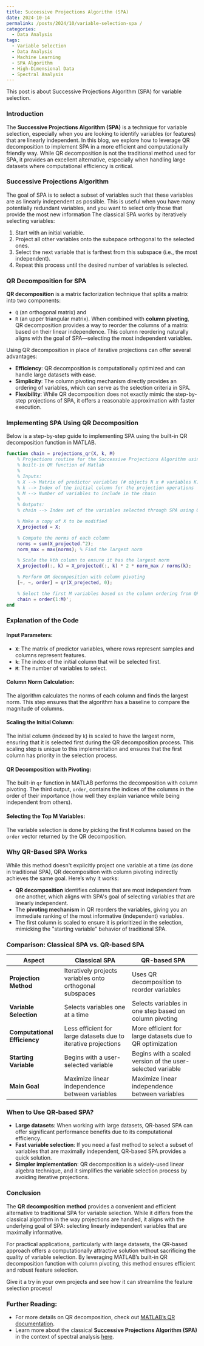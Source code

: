 ```yaml
---
title: Successive Projections Algorithm (SPA)
date: 2024-10-14
permalink: /posts/2024/10/variable-selection-spa /
categories:
  - Data Analysis
tags:
  - Variable Selection
  - Data Analysis
  - Machine Learning
  - SPA Algorithm
  - High-Dimensional Data
  - Spectral Analysis
---
```

This post is about Successive Projections Algorithm (SPA) for variable selection.

### Introduction
The **Successive Projections Algorithm (SPA)** is a technique for variable selection, especially when you are looking to identify variables (or features) that are linearly independent. In this blog, we explore how to leverage QR decomposition to implement SPA in a more efficient and computationally friendly way. While QR decomposition is not the traditional method used for SPA, it provides an excellent alternative, especially when handling large datasets where computational efficiency is critical.

### Successive Projections Algorithm
The goal of SPA is to select a subset of variables such that these variables are as linearly independent as possible. This is useful when you have many potentially redundant variables, and you want to select only those that provide the most new information
The classical SPA works by iteratively selecting variables:
1. Start with an initial variable.
2. Project all other variables onto the subspace orthogonal to the selected ones.
3. Select the next variable that is farthest from this subspace (i.e., the most independent).
4. Repeat this process until the desired number of variables is selected.

### QR Decomposition for SPA
**QR decomposition** is a matrix factorization technique that splits a matrix into two components:
- `Q` (an orthogonal matrix) and 
- `R` (an upper triangular matrix).
When combined with **column pivoting**, QR decomposition provides a way to reorder the columns of a matrix based on their linear independence. This column reordering naturally aligns with the goal of SPA—selecting the most independent variables. 

Using QR decomposition in place of iterative projections can offer several advantages:
- **Efficiency**: QR decomposition is computationally optimized and can handle large datasets with ease.
- **Simplicity**: The column pivoting mechanism directly provides an ordering of variables, which can serve as the selection criteria in SPA.
- **Flexibility**: While QR decomposition does not exactly mimic the step-by-step projections of SPA, it offers a reasonable approximation with faster execution.

### Implementing SPA Using QR Decomposition

Below is a step-by-step guide to implementing SPA using the built-in QR decomposition function in MATLAB.

```matlab
function chain = projections_qr(X, k, M)
    % Projections routine for the Successive Projections Algorithm using the
    % built-in QR function of Matlab
    %
    % Inputs:
    % X --> Matrix of predictor variables (# objects N x # variables K)
    % k --> Index of the initial column for the projection operations
    % M --> Number of variables to include in the chain
    %
    % Outputs:
    % chain --> Index set of the variables selected through SPA using QR

    % Make a copy of X to be modified
    X_projected = X;

    % Compute the norms of each column
    norms = sum(X_projected.^2);
    norm_max = max(norms); % Find the largest norm

    % Scale the kth column to ensure it has the largest norm
    X_projected(:, k) = X_projected(:, k) * 2 * norm_max / norms(k);

    % Perform QR decomposition with column pivoting
    [~, ~, order] = qr(X_projected, 0);

    % Select the first M variables based on the column ordering from QR
    chain = order(1:M)';
end
```
### Explanation of the Code
#### Input Parameters:
- **`X`**: The matrix of predictor variables, where rows represent samples and columns represent features.
- **`k`**: The index of the initial column that will be selected first.
- **`M`**: The number of variables to select.

#### Column Norm Calculation:
The algorithm calculates the norms of each column and finds the largest norm. This step ensures that the algorithm has a baseline to compare the magnitude of columns.

#### Scaling the Initial Column:
The initial column (indexed by `k`) is scaled to have the largest norm, ensuring that it is selected first during the QR decomposition process. This scaling step is unique to this implementation and ensures that the first column has priority in the selection process.

#### QR Decomposition with Pivoting:
The built-in `qr` function in MATLAB performs the decomposition with column pivoting. The third output, `order`, contains the indices of the columns in the order of their importance (how well they explain variance while being independent from others).

#### Selecting the Top M Variables:
The variable selection is done by picking the first `M` columns based on the `order` vector returned by the QR decomposition.

### Why QR-Based SPA Works
While this method doesn't explicitly project one variable at a time (as done in traditional SPA), QR decomposition with column pivoting indirectly achieves the same goal. Here’s why it works:

- **QR decomposition** identifies columns that are most independent from one another, which aligns with SPA's goal of selecting variables that are linearly independent.
- The **pivoting mechanism** in QR reorders the variables, giving you an immediate ranking of the most informative (independent) variables.
- The first column is scaled to ensure it is prioritized in the selection, mimicking the "starting variable" behavior of traditional SPA.

### Comparison: Classical SPA vs. QR-based SPA

| **Aspect**                     | **Classical SPA**                                      | **QR-based SPA**                                 |
|---------------------------------|-------------------------------------------------------|--------------------------------------------------|
| **Projection Method**           | Iteratively projects variables onto orthogonal subspaces | Uses QR decomposition to reorder variables       |
| **Variable Selection**          | Selects variables one at a time                       | Selects variables in one step based on column pivoting |
| **Computational Efficiency**    | Less efficient for large datasets due to iterative projections | More efficient for large datasets due to QR optimization |
| **Starting Variable**           | Begins with a user-selected variable                  | Begins with a scaled version of the user-selected variable |
| **Main Goal**                   | Maximize linear independence between variables        | Maximize linear independence between variables   |

### When to Use QR-based SPA?

- **Large datasets**: When working with large datasets, QR-based SPA can offer significant performance benefits due to its computational efficiency.
- **Fast variable selection**: If you need a fast method to select a subset of variables that are maximally independent, QR-based SPA provides a quick solution.
- **Simpler implementation**: QR decomposition is a widely-used linear algebra technique, and it simplifies the variable selection process by avoiding iterative projections.

### Conclusion
The **QR decomposition method** provides a convenient and efficient alternative to traditional SPA for variable selection. While it differs from the classical algorithm in the way projections are handled, it aligns with the underlying goal of SPA: selecting linearly independent variables that are maximally informative.

For practical applications, particularly with large datasets, the QR-based approach offers a computationally attractive solution without sacrificing the quality of variable selection. By leveraging MATLAB’s built-in QR decomposition function with column pivoting, this method ensures efficient and robust feature selection.

Give it a try in your own projects and see how it can streamline the feature selection process!

### Further Reading:
- For more details on QR decomposition, check out [MATLAB’s QR documentation](https://www.mathworks.com/help/matlab/ref/qr.html).
- Learn more about the classical **Successive Projections Algorithm (SPA)** in the context of spectral analysis [here](https://www.sciencedirect.com/science/article/abs/pii/S0169743901001198).


